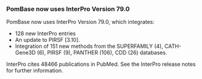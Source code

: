 ### PomBase now uses InterPro Version 79.0
<!-- pombase_flags: frontpage -->
<!-- newsfeed_thumbnail: interpro_32px.png -->

PomBase now uses InterPro Version 79.0, which integrates:

 - 128 new InterPro entries
 - An update to PIRSF [3.10].
 - Integration of 151 new methods from the SUPERFAMILY (4),
   CATH-Gene3D (6), PIRSF (9), PANTHER (106), CDD (26) databases.

InterPro cites 48466 publications in PubMed. See the InterPro release
notes for further information.
